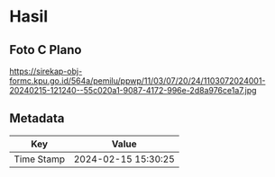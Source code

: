 # Hasil

## Foto C Plano

https://sirekap-obj-formc.kpu.go.id/564a/pemilu/ppwp/11/03/07/20/24/1103072024001-20240215-121240--55c020a1-9087-4172-996e-2d8a976ce1a7.jpg


## Metadata

| Key        | Value               |
| ---------- | ------------------- |
| Time Stamp | 2024-02-15 15:30:25 |




